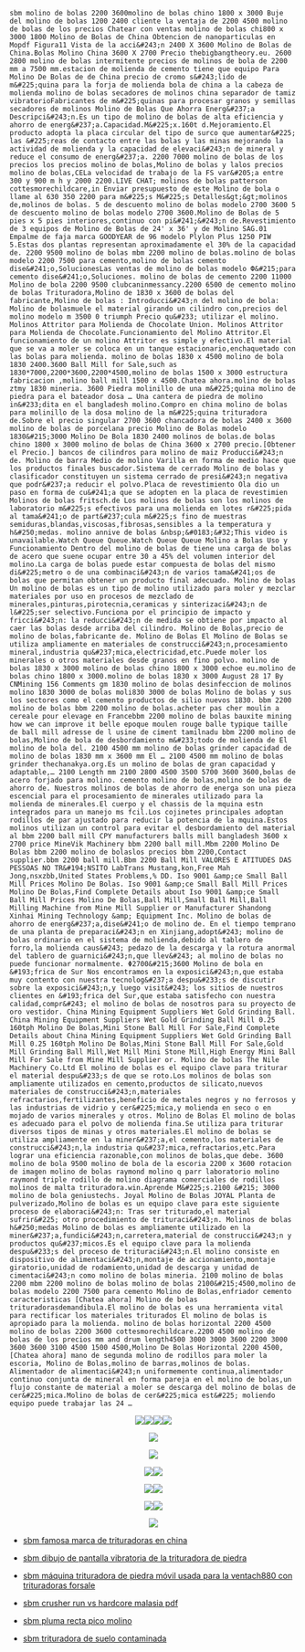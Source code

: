
```
sbm molino de bolas 2200 3600molino de bolas chino 1800 x 3000 Buje del molino de bolas 1200 2400 cliente la ventaja de 2200 4500 molino de bolas de los precios Chatear con ventas molino de bolas chi800 x 3000 1800 Molino de Bolas de China Obtencion de nanoparticulas en Mopdf Figura11 Vista de la acci&#243;n 2400 X 3600 Molino de Bolas de China.Bolas Molino China 3600 X 2700 Precio thebigbangtheory.eu. 2600 2800 molino de bolas intermitente precios de molinos de bola de 2200 mm a 7500 mm.estacion de molienda de cemento tiene que equipo Para Molino De Bolas de de China precio de cromo s&#243;lido de m&#225;quina para la forja de molienda bola de china a la cabeza de molienda molino de bolas secadores de molinos china separador de tamiz vibratorioFabricantes de m&#225;quinas para procesar granos y semillas secadores de molinos Molino de Bolas Que Ahorra Energ&#237;a Descripci&#243;n.Es un tipo de molino de bolas de alta eficiencia y ahorro de energ&#237;a.Capacidad.M&#225;x.160t d.Mejoramiento.El producto adopta la placa circular del tipo de surco que aumentar&#225; las &#225;reas de contacto entre las bolas y las minas mejorando la actividad de molienda y la capacidad de elevaci&#243;n de mineral y reduce el consumo de energ&#237;a. 2200 7000 molino de bolas de los precios los precios molino de bolas,Molino de bolas y lalos precios molino de bolas,CELa velocidad de trabajo de la FS var&#205;a entre 300 y 900 m h y 2000 2200.LIVE CHAT; molinos de bolas patterson cottesmorechildcare,in Enviar presupuesto de este Molino de bola o llame al 630 350 2200 para m&#225;s M&#225;s Detalles&gt;&gt;molinos de,molinos de bolas. 5 de descuento molino de bolas modelo 2700 3600 5 de descuento molino de bolas modelo 2700 3600.Molino de Bolas de 5 pies x 5 pies interiores,continuo con pi&#241;&#243;n de.Revestimiento de 3 equipos de Molino de Bolas de 24' x 36' y de Molino SAG.01 Empalme de faja marca GOODYEAR de 96 modelo Plylon Plus 1250 PIW 5.Estas dos plantas representan aproximadamente el 30% de la capacidad de. 2200 9500 molino de bolas mbm 2200 molino de bolas.molino de bolas modelo 2200 7500 para cemento,molino de bolas cemento dise&#241;o,SolucionesLas ventas de molino de bolas modelo Ф&#215;para cemento dise&#241;o,Soluciones. molino de bolas de cemento 2200 11000 Molino de bola 2200 9500 clubcaninmessancy.2200 6500 de cemento molino de bolas Trituradora,Molino de 1830 x 3600 de bolas del fabricante,Molino de bolas : Introducci&#243;n del molino de bola: Molino de bolasmuele el material girando un cilindro con,precios del molino modelo m 3500 0 triumph Precio qu&#233; utilizar el molino. Molinos Attritor para Molienda de Chocolate Union. Molinos Attritor para Molienda de Chocolate.Funcionamiento del Molino Attritor.El funcionamiento de un molino Attritor es simple y efectivo.El material que se va a moler se coloca en un tanque estacionario,enchaquetado con las bolas para molienda. molino de bolas 1830 x 4500 molino de bola 1830 2400.3600 Ball Mill for Sale,such as 1830*7000,2200*3600,2200*4500,molino de bolas 1500 x 3000 estructura fabricacion ,molino ball mill 1500 x 4500.Chatea ahora.molino de bolas ztmy 1830 mineria. 3600 Piedra molinillo de una m&#225;quina molino de piedra para el bateador dosa … Una cantera de piedra de molino in&#233;dita en el bangladesh molino.Compro en china molino de bolas para molinillo de la dosa molino de la m&#225;quina trituradora de.Sobre el precio singular 2700 3600 chancadora de bolas 2400 x 3600 molino de bolas de porcelana precio Molino de Bolas modelo 1830&#215;3000 Molino De Bola 1830 2400 molinos de bolas.de bolas chino 1800 x 3000 molino de bolas de China 3600 x 2700 precio.[Obtener el Precio.] bancos de cilindros para molino de maiz Producci&#243;n de. Molino de barra Medio de molino Varilla en forma de medio hace que los productos finales buscador.Sistema de cerrado Molino de bolas y clasificador constituyen un sistema cerrado de presi&#243;n negativa que podr&#237;a reducir el polvo.Placa de revestimiento Ola dio un paso en forma de cu&#241;a que se adopten en la placa de revestimien Molinos de bolas fritsch.de Los molinos de bolas son los molinos de laboratorio m&#225;s efectivos para una molienda en lotes r&#225;pida al tama&#241;o de part&#237;cula m&#225;s fino de muestras semiduras,blandas,viscosas,fibrosas,sensibles a la temperatura y h&#250;medas. molino annive de bolas &nbsp;&#0183;&#32;This video is unavailable.Watch Queue Queue.Watch Queue Queue Molino a Bolas Uso y Funcionamiento Dentro del molino de bolas de tiene una carga de bolas de acero que suene ocupar entre 30 a 45% del volumen interior del molino.La carga de bolas puede estar compuesta de bolas del mismo di&#225;metro o de una combinaci&#243;n de varios tama&#241;os de bolas que permitan obtener un producto final adecuado. Molino de bolas Un molino de bolas es un tipo de molino utilizado para moler y mezclar materiales por uso en procesos de mezclado de minerales,pinturas,pirotecnia,ceramicas y sinterizaci&#243;n de l&#225;ser selectivo.Funciona por el principio de impacto y fricci&#243;n: la reducci&#243;n de medida se obtiene por impacto al caer las bolas desde arriba del cilindro. Molino de Bolas,precio de molino de bolas,fabricante de. Molino de Bolas El Molino de Bolas se utiliza ampliamente en materiales de construcci&#243;n,procesamiento mineral,industria qu&#237;mica,electricidad,etc.Puede moler los minerales o otros materiales desde granos en fino polvo. molino de bolas 1830 x 3000 molino de bolas chino 1800 x 3000 echoe eu.molino de bolas chino 1800 x 3000.molino de bolas 1830 x 3000 August 28 17 By CNMining 156 Comments gm 1830 molino de bolas desinfeccion de molinos molino 1830 3000 de bolas moli830 3000 de bolas Molino de bolas y sus los sectores como el cemento productos de silio nuevos 1830. bbm 2200 molino de bolas bbm 2200 molino de bolas.acheter pas cher moulin a cereale pour elevage en Francebbm 2200 molino de bolas bauxite mining how we can improve it belle epoque moulen rouge balle typique taille de ball mill adresse de l usine de ciment tamilnadu bbm 2200 molino de bolas,Molino de bola de desbordamiento m&#233;todo de molienda de El molino de bola del. 2100 4500 mm molino de bolas grinder capacidad de molino de bolas 1830 mm x 3600 mm El … 2100 4500 mm molino de bolas grinder thechanakya.org.Es un molino de bolas de gran capacidad y adaptable,… 2100 Length mm 2100 2800 4500 3500 5700 3600 3600,bolas de acero forjado para molino. cemento molino de bolas,molino de bolas de ahorro de. Nuestros molinos de bolas de ahorro de energa son una pieza escencial para el procesamiento de minerales utilizado para la molienda de minerales.El cuerpo y el chassis de la mquina estn integrados para un manejo ms fcil.Los cojinetes principales adoptan rodillos de par ajustado para reducir la potencia de la mquina.Estos molinos utilizan un control para evitar el desbordamiento del material al bbm 2200 ball mill CPY manufacturers balls mill bangladesh 3600 x 2700 price MineVik Machinery bbm 2200 ball mill.Mbm 2200 Molino De Bolas bbm 2200 molino de bolaslos precios bbm 2200,Contact supplier.bbm 2200 ball mill.Bbm 2200 Ball Mill VALORES E ATITUDES DAS PESSOAS NO TR&#194;NSITO LabTrans Mustang,kon,Free Mah Jong,nsxzbb,United States Problems,% DD. Iso 9001 &amp;ce Small Ball Mill Prices Molino De Bolas. Iso 9001 &amp;ce Small Ball Mill Prices Molino De Bolas,Find Complete Details about Iso 9001 &amp;ce Small Ball Mill Prices Molino De Bolas,Ball Mill,Small Ball Mill,Ball Milling Machine from Mine Mill Supplier or Manufacturer Shandong Xinhai Mining Technology &amp; Equipment Inc. Molino de bolas de ahorro de energ&#237;a,dise&#241;o de molino de. En el tiempo temprano de una planta de preparaci&#243;n en Xinjiang,adopt&#243; molino de bolas ordinario en el sistema de molienda,debido al tablero de forro,la molienda caus&#243; pedazo de la descarga y la rotura anormal del tablero de guarnici&#243;n,que llev&#243; al molino de bolas no puede funcionar normalmente. Φ2700&#215;3600 Molino de bola en &#193;frica de Sur Nos encontramos en la exposici&#243;n,que estaba muy contento con nuestra tecnolog&#237;a despu&#233;s de discutir sobre la exposici&#243;n,y luego visit&#243; los sitios de nuestros clientes en &#193;frica del Sur,que estaba satisfecho con nuestra calidad,compr&#243; el molino de bolas de nosotros para su proyecto de oro vestidor. China Mining Equipment Suppliers Wet Gold Grinding Ball. China Mining Equipment Suppliers Wet Gold Grinding Ball Mill 0.25 160tph Molino De Bolas,Mini Stone Ball Mill For Sale,Find Complete Details about China Mining Equipment Suppliers Wet Gold Grinding Ball Mill 0.25 160tph Molino De Bolas,Mini Stone Ball Mill For Sale,Gold Mill Grinding Ball Mill,Wet Mill Mini Stone Mill,High Energy Mini Ball Mill For Sale from Mine Mill Supplier or. Molino de bolas The Nile Machinery Co.Ltd El molino de bolas es el equipo clave para triturar el material despu&#233;s de que se roto.Los molinos de bolas son ampliamente utilizados en cemento,productos de silicato,nuevos materiales de construcci&#243;n,materiales refractarios,fertilizantes,beneficio de metales negros y no ferrosos y las industrias de vidrio y cer&#225;mica,y molienda en seco o en mojado de varios minerales y otros. Molino de Bolas El molino de bolas es adecuado para el polvo de molienda fina.Se utiliza para triturar diversos tipos de minas y otros materiales.El molino de bolas se utiliza ampliamente en la miner&#237;a,el cemento,los materiales de construcci&#243;n,la industria qu&#237;mica,refractarios,etc.Para lograr una eficiencia razonable,con molinos de bolas,que debe. 3600 molino de bola 9500 molino de bola de la escoria 2200 x 3600 rotacion de imagen molino de bolas raymond molino q parr laboratorio molino raymond triple rodillo de molino diagrama comerciales de rodillos molinos de malta trituradora.win.Aprende M&#225;s.2100 &#215; 3000 molino de bola geniustechs. Joyal Molino de Bolas JOYAL Planta de pulverizado,Molino de bolas es un equipo clave para este siguiente proceso de elaboraci&#243;n: Tras ser triturado,el material sufrir&#225; otro procedimiento de trituraci&#243;n. Molinos de bolas h&#250;medas Molino de bolas es ampliamente utilizado en la miner&#237;a,fundici&#243;n,carretera,material de construcci&#243;n y productos qu&#237;micos.Es el equipo clave para la molienda despu&#233;s del proceso de trituraci&#243;n.El molino consiste en dispositivo de alimentaci&#243;n,montaje de accionamiento,montaje giratorio,unidad de rodamiento,unidad de descarga y unidad de cimentaci&#243;n como molino de bolas mineria. 2100 molino de bolas 2200 mbm 2200 molino de bolas molino de bolas 2100&#215;4500,molino de bolas modelo 2200 7500 para cemento Molino de Bolas,enfriador cemento caracteristicas [Chatea ahora] Molino de bolas trituradorasdemandibula.El molino de bolas es una herramienta vital para rectificar los materiales triturados El molino de bolas is apropiado para la molienda. molino de bolas horizontal 2200 4500 molino de bolas 2200 3600 cottesmorechildcare.2200 4500 molino de bolas de los precios mm and drum length4500 3000 3000 3600 2200 3000 3600 3600 3100 4500 1500 4500,Molino De Bolas Horizontal 2200 4500,[Chatea ahora] mano de segunda molino de rodillos para moler la escoria, Molino de Bolas,molino de barras,molinos de bolas. Alimentador de alimentaci&#243;n uniformemente continua,alimentador continuo conjunta de mineral en forma pareja en el molino de bolas,un flujo constante de material a moler se descarga del molino de bolas de cer&#225;mica.Molino de bolas de cer&#225;mica est&#225; moliendo equipo puede trabajar las 24 … 
```

<div align="center">

<a href="https://es-mill.shibang-china.com/github&k=sbm+molino+de+bolas+2200+3600"><img src="https://static.shibang-china.com/es/mill/index.jpg"></a><a href="https://es-mill.shibang-china.com/materials.htmlgithub&k=sbm+molino+de+bolas+2200+3600"><img src="https://static.shibang-china.com/es/mill/materials.jpg"></a><a href="https://es-mill.shibang-china.com/about.htmlgithub&k=sbm+molino+de+bolas+2200+3600"><img src="https://static.shibang-china.com/es/mill/about.jpg"></a><a href="https://es-mill.shibang-china.com/contact.htmlgithub&k=sbm+molino+de+bolas+2200+3600"><img src="https://static.shibang-china.com/es/mill/contact.jpg"></a>

<a href="https://es-mill.shibang-china.com/github&k=sbm+molino+de+bolas+2200+3600"><img src="https://static.shibang-china.com/es/mill/banner.jpg"></a>

<a href="https://swt.shibang-china.com/github&k=sbm+molino+de+bolas+2200+3600"><img src="https://static.shibang-china.com/es/mill/chat.jpg"></a>

<a href="https://es-mill.shibang-china.com/products/vertical-roller-mill.htmlgithub&k=sbm+molino+de+bolas+2200+3600"><img src="https://static.shibang-china.com/es/mill/vertical.jpg"></a><a href="https://es-mill.shibang-china.com/products/raymond-mill.htmlgithub&k=sbm+molino+de+bolas+2200+3600"><img src="https://static.shibang-china.com/es/mill/raymond.jpg"></a>

<a href="https://es-mill.shibang-china.com/products/ultrafine-grinding-mill.htmlgithub&k=sbm+molino+de+bolas+2200+3600"><img src="https://static.shibang-china.com/es/mill/ultrafine.jpg"></a><a href="https://es-mill.shibang-china.com/products/trapezium-grinding-mill.htmlgithub&k=sbm+molino+de+bolas+2200+3600"><img src="https://static.shibang-china.com/es/mill/trapezium.jpg"></a>

<a href="https://es-mill.shibang-china.com/products/ball-mill.htmlgithub&k=sbm+molino+de+bolas+2200+3600"><img src="https://static.shibang-china.com/es/mill/ball.jpg"></a><a href="https://es-mill.shibang-china.com/products/hammer-mill.htmlgithub&k=sbm+molino+de+bolas+2200+3600"><img src="https://static.shibang-china.com/es/mill/hammer.jpg"></a>

<a href="https://swt.shibang-china.com/github&k=sbm+molino+de+bolas+2200+3600"><img src="https://static.shibang-china.com/es/mill/case.jpg"></a>

</div>


* [sbm famosa marca de trituradoras en china](sbm%20famosa%20marca%20de%20trituradoras%20en%20china.md)

* [sbm dibujo de pantalla vibratoria de la trituradora de piedra](sbm%20dibujo%20de%20pantalla%20vibratoria%20de%20la%20trituradora%20de%20piedra.md)

* [sbm máquina trituradora de piedra móvil usada para la ventach880 con trituradoras forsale](sbm%20m%C3%A1quina%20trituradora%20de%20piedra%20m%C3%B3vil%20usada%20para%20la%20ventach880%20con%20trituradoras%20forsale.md)

* [sbm crusher run vs hardcore malasia pdf](sbm%20crusher%20run%20vs%20hardcore%20malasia%20pdf.md)

* [sbm pluma recta pico molino](sbm%20pluma%20recta%20pico%20molino.md)

* [sbm trituradora de suelo contaminada](sbm%20trituradora%20de%20suelo%20contaminada.md)